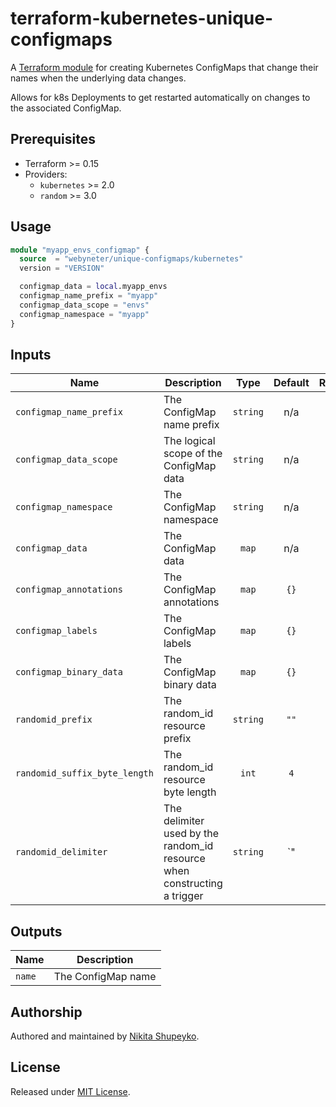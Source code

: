 # terraform-kubernetes-unique-configmaps

A [Terraform module](https://registry.terraform.io/modules/webyneter/unique-configmaps/kubernetes/latest) for creating Kubernetes ConfigMaps that change their names when the underlying data changes.

Allows for k8s Deployments to get restarted automatically on changes to the associated ConfigMap.

## Prerequisites

* Terraform >= 0.15
* Providers:
  * `kubernetes` >= 2.0
  * `random` >= 3.0

## Usage

```terraform
module "myapp_envs_configmap" {
  source  = "webyneter/unique-configmaps/kubernetes"
  version = "VERSION"

  configmap_data = local.myapp_envs
  configmap_name_prefix = "myapp"
  configmap_data_scope = "envs"
  configmap_namespace = "myapp"
}
```

## Inputs

| Name | Description | Type | Default | Required |
|------|-------------|:----:|:-------:|:--------:|
| `configmap_name_prefix` | The ConfigMap name prefix | `string` | n/a | **yes** |
| `configmap_data_scope` | The logical scope of the ConfigMap data | `string` | n/a | **yes** |
| `configmap_namespace` | The ConfigMap namespace | `string` | n/a | **yes** |
| `configmap_data` | The ConfigMap data | `map` | n/a | **yes** |
| `configmap_annotations` | The ConfigMap annotations | `map` | `{}` | no |
| `configmap_labels` | The ConfigMap labels | `map` | `{}` | no |
| `configmap_binary_data` | The ConfigMap binary data | `map` | `{}` | no |
| `randomid_prefix` | The random_id resource prefix | `string` | `""` | no |
| `randomid_suffix_byte_length` | The random_id resource byte length | `int` | `4` | no |
| `randomid_delimiter` | The delimiter used by the random_id resource when constructing a trigger | `string` | `"|"` | no |

## Outputs

| Name | Description |
|------|-------------|
| `name` | The ConfigMap name |

## Authorship

Authored and maintained by [Nikita Shupeyko](https://github.com/webyneter).

## License

Released under [MIT License](./LICENSE).
